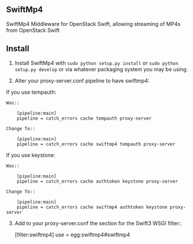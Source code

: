 SwiftMp4
--------

SwiftMp4 Middleware for OpenStack Swift, allowing streaming of MP4s
from OpenStack Swift

Install
-------

1) Install SwiftMp4 with ``sudo python setup.py install`` or ``sudo python
   setup.py develop`` or via whatever packaging system you may be using.

2) Alter your proxy-server.conf pipeline to have swiftmp4:

If you use tempauth:

    Was::

        [pipeline:main]
        pipeline = catch_errors cache tempauth proxy-server

    Change To::

        [pipeline:main]
        pipeline = catch_errors cache swiftmp4 tempauth proxy-server

If you use keystone:

    Was::

        [pipeline:main]
        pipeline = catch_errors cache authtoken keystone proxy-server

    Change To::

        [pipeline:main]
        pipeline = catch_errors cache swiftmp4 authtoken keystone proxy-server

3) Add to your proxy-server.conf the section for the Swift3 WSGI filter::

    [filter:swiftmp4]
    use = egg:swiftmp4#swiftmp4
